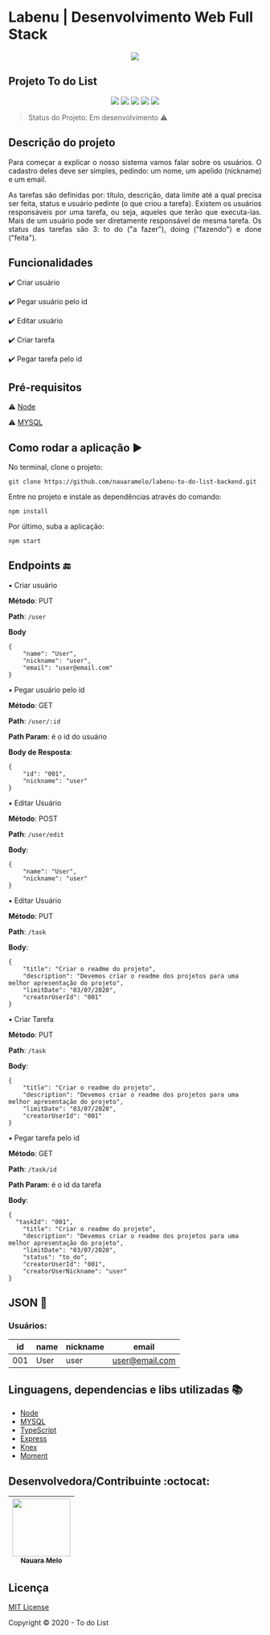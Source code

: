 # Labenu | Desenvolvimento Web Full Stack


<p align="center">
  <img src="https://user-images.githubusercontent.com/59856574/86274338-e7bbd280-bba7-11ea-9b0f-312418c0c364.png"/>
</p>

## Projeto To do List

<p align="center">
  <img src="https://img.shields.io/static/v1?label=node&message=framework&color=green&style=for-the-badge&logo=NODE.JS"/>
  <img src="https://img.shields.io/static/v1?label=mysql&message=Banco%20de%20Dados%20&color=blue&style=for-the-badge&logo=MYSQL"/>
  <img src="http://img.shields.io/static/v1?label=License&message=MIT&color=green&style=for-the-badge"/>
  <img src="https://img.shields.io/static/v1?label=typescript&message=3.8.3&color=black&style=for-the-badge&logo=TYPESCRIPT"/>
  <img src="http://img.shields.io/static/v1?label=STATUS&message=EM%20DESENVOLVIMENTO&color=RED&style=for-the-badge"/>
</p>

> Status do Projeto: Em desenvolvimento :warning: 


## Descrição do projeto 

<p align="justify">
  Para começar a explicar o nosso sistema vamos falar sobre os usuários. O cadastro deles deve ser simples, pedindo: um nome, um apelido (nickname) e um email.
</p>
<p align="justify">
   As tarefas são definidas por: título, descrição, data limite até a qual precisa ser feita, status e usuário pedinte (o que criou a tarefa). Existem os usuários responsáveis por uma tarefa, ou seja, aqueles que terão que executa-las. Mais de um usuário pode ser diretamente responsável de mesma tarefa. Os status das tarefas são 3: to do ("a fazer"), doing ("fazendo") e done ("feita").
</p>

## Funcionalidades

:heavy_check_mark: Criar usuário

:heavy_check_mark: Pegar usuário pelo id 

:heavy_check_mark: Editar usuário 

:heavy_check_mark: Criar tarefa 

:heavy_check_mark: Pegar tarefa pelo id 


## Pré-requisitos

:warning: [Node](https://nodejs.org/en/download/)

:warning: [MYSQL](https://www.mysql.com/downloads/)



## Como rodar a aplicação :arrow_forward:

No terminal, clone o projeto: 

```
git clone https://github.com/nauaramelo/labenu-to-do-list-backend.git
```
Entre no projeto e instale as dependências através do comando:
```
npm install
```
Por último, suba a aplicação: 
```
npm start
```

## Endpoints :end:

:black_small_square: Criar usuário

**Método**: PUT

**Path**: `/user`

**Body**
```
{
	"name": "User",
	"nickname": "user",
	"email": "user@email.com"
}
```

:black_small_square: Pegar usuário pelo id

**Método**: GET

**Path**: `/user/:id`

**Path Param**: é o id do usuário

**Body de Resposta**:
```
{
	"id": "001",
	"nickname": "user"
}
```

:black_small_square: Editar Usuário

**Método**: POST

**Path**: `/user/edit`

**Body**:
```
{
	"name": "User",
	"nickname": "user"
}
```

:black_small_square: Editar Usuário

**Método**: PUT

**Path**: `/task`

**Body**:
```
{
	"title": "Criar o readme do projeto",
	"description": "Devemos criar o readme dos projetos para uma melhor apresentação do projeto",
	"limitDate": "03/07/2020",
	"creatorUserId": "001"
}
```

:black_small_square: Criar Tarefa

**Método**: PUT

**Path**: `/task`

**Body**:
```
{
	"title": "Criar o readme do projeto",
	"description": "Devemos criar o readme dos projetos para uma melhor apresentação do projeto",
	"limitDate": "03/07/2020",
	"creatorUserId": "001"
}
```

:black_small_square: Pegar tarefa pelo id

**Método**: GET

**Path**: `/task/id`

**Path Param**: é o id da tarefa

**Body**:
```
{
  "taskId": "001",
	"title": "Criar o readme do projeto",
	"description": "Devemos criar o readme dos projetos para uma melhor apresentação do projeto",
	"limitDate": "03/07/2020",
	"status": "to_do",
	"creatorUserId": "001",
	"creatorUserNickname": "user"
}
```


## JSON :floppy_disk:

### Usuários: 

|id|name|nickname|email|
| -------- |-------- |-------- |-------- |
|001|User|user|user@email.com|


## Linguagens, dependencias e libs utilizadas :books:

- [Node](https://nodejs.org/en/)
- [MYSQL](https://www.mysql.com/)
- [TypeScript](https://www.typescriptlang.org/)
- [Express](https://expressjs.com/)
- [Knex](http://knexjs.org/)
- [Moment](https://momentjs.com/)

## Desenvolvedora/Contribuinte :octocat:

| [<img src="https://user-images.githubusercontent.com/59856574/86283681-d11d7780-bbb7-11ea-90a5-9312ee67cdec.jpg" width=115><br><sub>Nauara Melo</sub>](https://www.linkedin.com/in/nauara-melo-mayer-464a82135/) | 
| :---: |

## Licença 

[MIT License](https://github.com/nauaramelo/labenu-to-do-list-backend)

Copyright :copyright: 2020 - To do List
